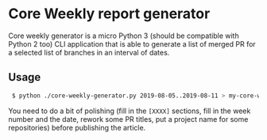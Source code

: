 # Core Weekly report generator

Core weekly generator is a micro Python 3 (should be compatible with Python 2 too) CLI application that is able to generate a list of merged PR
for a selected list of branches in an interval of dates.
 
## Usage
 
```bash
 $ python ./core-weekly-generator.py 2019-08-05..2019-08-11 > my-core-weekly.md
 ```

You need to do a bit of polishing (fill in the `[XXXX]` sections, fill in the week number and the date, rework some PR titles, put a project name for some repositories) before publishing the article.
